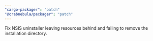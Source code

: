 ```yaml
---
"cargo-packager": "patch"
"@crabnebula/packager": "patch"
---
```


Fix NSIS uninstaller leaving resources behind and failing to remove the installation directory.
